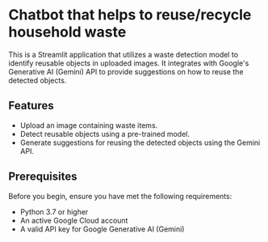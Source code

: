 # Chatbot that helps to reuse/recycle household waste

This is a Streamlit application that utilizes a waste detection model to identify reusable objects in uploaded images. It integrates with Google's Generative AI (Gemini) API to provide suggestions on how to reuse the detected objects.

## Features

- Upload an image containing waste items.
- Detect reusable objects using a pre-trained model.
- Generate suggestions for reusing the detected objects using the Gemini API.

## Prerequisites

Before you begin, ensure you have met the following requirements:

- Python 3.7 or higher
- An active Google Cloud account
- A valid API key for Google Generative AI (Gemini)
